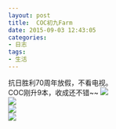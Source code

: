 ```yaml
---
layout: post
title:  COC初九Farm
date: 2015-09-03 12:43:05
categories:
- 日志
tags:
- 生活
---
```


抗日胜利70周年放假，不看电视。    
COC刚升9本，收成还不错~~
![](http://i1328.photobucket.com/albums/w532/xwlogic/2015-09-06%20111411_zpslob0dubb.png)    
![](http://i1328.photobucket.com/albums/w532/xwlogic/2015-09-06%20111404_zpse6hewv8a.png)    
![](http://i1328.photobucket.com/albums/w532/xwlogic/2015-09-06%20111309_zpsobrelcu2.png)    
![](http://i1328.photobucket.com/albums/w532/xwlogic/2015-09-04%20130849_zpsg2k0gnqr.png)    
